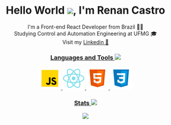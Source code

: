 <h1 align="center" >Hello World <img src="https://github.com/sudnyeshtalekar/sudnyeshtalekar/blob/master/Assets/Hi.gif" width="40px">, I'm Renan Castro</h1>

<p align="center">
I'm a Front-end React Developer from Brazil 💚💛 </br>
Studying Control and Automation Engineering at UFMG 🎓 </br>
Visit my <a target="ddd" href="https://www.linkedin.com/in/renancastrot">Linkedin 💼
</p>

<h3 align="center" style="line-heigth: 100px;">Languages and Tools <img src="https://emojis.slackmojis.com/emojis/images/1531849430/4246/blob-sunglasses.gif?1531849430" width="30"/> </h3>
<p align="center">
  <img style="margin: auto;" src="https://raw.githubusercontent.com/sachinverma53121/sachinverma53121/master/icons/js.png" alt=javascript width="60" height="60"/>
  <img style="margin: auto;" src="https://raw.githubusercontent.com/sachinverma53121/sachinverma53121/master/icons/react.png" alt=react width="60" height="60"/> 
  <img style="margin: auto;" src="https://raw.githubusercontent.com/sachinverma53121/sachinverma53121/master/icons/html5.png" alt=html5 width="60" height="60"/> 
  <img   src="https://raw.githubusercontent.com/sachinverma53121/sachinverma53121/master/icons/css3.png" alt=css3 width="60" height="60"/> 
  <!--- <img style="margin: auto;" src="https://raw.githubusercontent.com/sachinverma53121/sachinverma53121/master/icons/git.png" alt=git width="60" height="60"/> -->
</p>

<h3 align="center">Stats <img src="https://user-images.githubusercontent.com/85813489/156953479-116685e2-1635-4fba-829f-d8280875ae9c.gif" width="30"/></h3>
<p align="center">
<img src="https://activity-graph.herokuapp.com/graph?username=RenanTCastro&theme=react-dark&bg_color=20232a&hide_border=true" width="70%"/>
</p>
